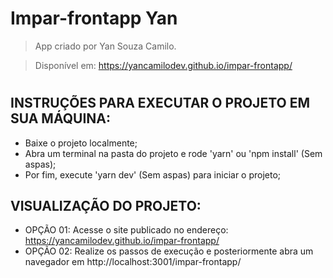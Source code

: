 # Impar-frontapp Yan
> App criado por Yan Souza Camilo. 

> Disponível em: https://yancamilodev.github.io/impar-frontapp/
#
## INSTRUÇÕES PARA EXECUTAR O PROJETO EM SUA MÁQUINA:

 - Baixe o projeto localmente;
 - Abra um terminal na pasta do projeto e rode 'yarn' ou 'npm install' (Sem aspas);
 - Por fim, execute 'yarn dev' (Sem aspas) para iniciar o projeto;

## VISUALIZAÇÃO DO PROJETO:
- OPÇÃO 01: Acesse o site publicado no endereço: https://yancamilodev.github.io/impar-frontapp/
- OPÇÃO 02: Realize os passos de execução e posteriormente abra um navegador em http://localhost:3001/impar-frontapp/


